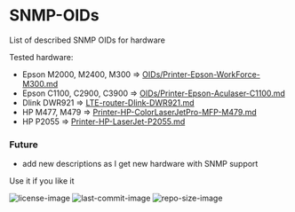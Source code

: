 # SNMP-OIDs
List of described SNMP OIDs for hardware

Tested hardware:
- Epson M2000, M2400, M300 => [OIDs/Printer-Epson-WorkForce-M300.md](Printer-Epson-WorkForce-M300.md)
- Epson C1100, C2900, C3900 => [OIDs/Printer-Epson-Aculaser-C1100.md](Printer-Epson-Aculaser-C1100.md)
- Dlink DWR921 => [LTE-router-Dlink-DWR921.md](OIDs/LTE-router-Dlink-DWR921.md)
- HP M477, M479 => [Printer-HP-ColorLaserJetPro-MFP-M479.md](OIDs/Printer-HP-ColorLaserJetPro-MFP-M479.md)
- HP P2055 => [Printer-HP-LaserJet-P2055.md](OIDs/Printer-HP-LaserJet-P2055.md)



### Future
 - add new descriptions as I get new hardware with SNMP support


Use it if you like it

![license-image](https://img.shields.io/github/license/remetremet/SNMP-OIDs?style=plastic)
![last-commit-image](https://img.shields.io/github/last-commit/remetremet/SNMP-OIDs?style=plastic)
![repo-size-image](https://img.shields.io/github/repo-size/remetremet/SNMP-OIDs?style=plastic)
